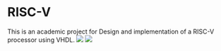 # RISC-V
 This is an academic project for Design and implementation of a RISC-V processor using VHDL.
![](archi\_RISC\_V\_monocycle\_v0.1.001.png)
![](archi\_RISC\_V\_monocycle\_v0.1.002.png)



